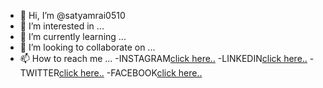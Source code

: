 - 👋 Hi, I’m @satyamrai0510
- 👀 I’m interested in ...
- 🌱 I’m currently learning ...
- 💞️ I’m looking to collaborate on ...
- 📫 How to reach me ...
-INSTAGRAM[click here..](https://www.instagram.com/satyamrai0510/)
-LINKEDIN[click here..](https://www.linkedin.com/satyamrai0510/)
-TWITTER[click here..](https://www.twitter.com/satyamrai0510/)
-FACEBOOK[click here..](https://www.facebook.com/satyamrai0510/)

<!---
satyamrai0510/satyamrai0510 is a ✨ special ✨ repository because its `README.md` (this file) appears on your GitHub profile.
You can click the Preview link to take a look at your changes.
--->
